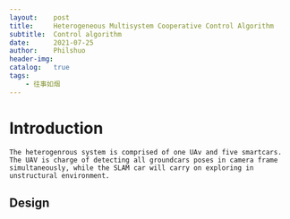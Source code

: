 ```yaml
---
layout:    post
title:     Heterogeneous Multisystem Cooperative Control Algorithm
subtitle:  Control algorithm
date:      2021-07-25
author:    Philshuo
header-img:
catalog:   true
tags:
    - 往事如烟
---
```

# Introduction
    The heterogenrous system is comprised of one UAv and five smartcars. The UAV is charge of detecting all groundcars poses in camera frame simultaneously, while the SLAM car will carry on exploring in unstructural environment. 
## Design

